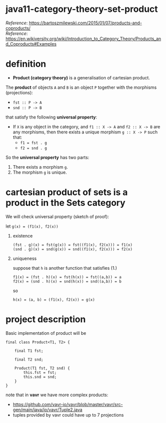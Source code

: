 # java11-category-theory-set-product

_Reference_: https://bartoszmilewski.com/2015/01/07/products-and-coproducts/  
_Reference_: https://en.wikiversity.org/wiki/Introduction_to_Category_Theory/Products_and_Coproducts#Examples

# definition
* **Product (category theory)** is a generalisation of 
cartesian product.

The **product** of objects `A` and `B` is an object `P` together 
with the morphisms (projections):
* `fst :: P -> A`
* `snd :: P -> B` 

that satisfy the following 
**universal property**:
* If `X` is any object in the category, and 
`f1 :: X -> A` and `f2 :: X -> B` are any morphisms, then 
there exists a unique morphism `g :: X -> P` such that:
    * `f1 = fst . g`
    * `f2 = snd . g`

So the **universal property** has two parts:
1. There exists a morphism `g`.
1. The morphism `g` is unique.

# cartesian product of sets is a product in the Sets category
We will check universal property (sketch of proof):

let `g(x) = (f1(x), f2(x))`

1. existence
    ```
    (fst . g)(x) = fst(g(x)) = fst((f1(x), f2(x))) = f1(x)
    (snd . g)(x) = snd(g(x)) = snd((f1(x), f2(x))) = f2(x) 
    ```
1. uniqueness

    suppose that `h` is another function that satisfies (1.)
    ```
    f1(x) = (fst . h)(x) = fst(h(x)) = fst((a,b)) = a
    f2(x) = (snd . h)(x) = snd(h(x)) = snd((a,b)) = b
    ```
    so
    ```
    h(x) = (a, b) = (f1(x), f2(x)) = g(x)
    ```
# project description
Basic implementation of product will be
```
final class Product<T1, T2> {

    final T1 fst;

    final T2 snd;

    Product(T1 fst, T2 snd) {
        this.fst = fst;
        this.snd = snd;
    }
}
```
note that in **vavr** we have more complex products:
* https://github.com/vavr-io/vavr/blob/master/vavr/src-gen/main/java/io/vavr/Tuple2.java
* tuples provided by vavr could have up to 7 projections